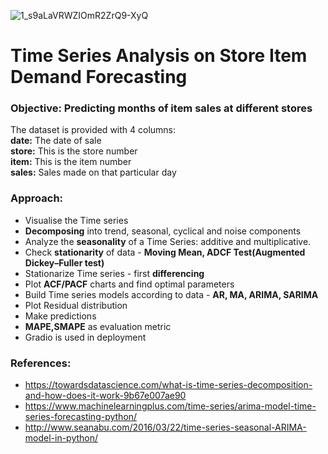 ![1_s9aLaVRWZIOmR2ZrQ9-XyQ](https://github.com/Tnvsproject/Time-Series-Analysis-on-Store-Item-Demand-Forecasting/assets/145168825/12b32b84-a4a1-49bb-a396-7031f3a831e9)

# Time Series Analysis on Store Item Demand Forecasting

### **Objective:** Predicting months of item sales at different stores
                                               

The dataset is provided with 4 columns:       
**date:** The date of sale    
**store:** This is the store number     
**item:** This is the item number       
**sales:** Sales made on that particular day  

### Approach:
- Visualise the Time series
- **Decomposing** into trend, seasonal, cyclical and noise components
- Analyze the **seasonality** of a Time Series: additive and multiplicative.
- Check **stationarity** of data - **Moving Mean, ADCF Test(Augmented Dickey–Fuller test)**
- Stationarize Time series - first **differencing**
- Plot **ACF/PACF** charts and find optimal parameters
- Build Time series models according to data - **AR, MA, ARIMA, SARIMA**
- Plot Residual distribution
- Make predictions
- **MAPE,SMAPE** as evaluation metric
- Gradio is used in deployment

### References:
- https://towardsdatascience.com/what-is-time-series-decomposition-and-how-does-it-work-9b67e007ae90
- https://www.machinelearningplus.com/time-series/arima-model-time-series-forecasting-python/
- http://www.seanabu.com/2016/03/22/time-series-seasonal-ARIMA-model-in-python/

